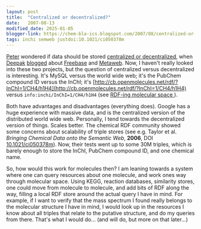 ```yaml
---
layout: post
title:  "Centralized or decentralized?"
date:   2007-08-13
modified_date: 2025-01-05
blogger-link: https://chem-bla-ics.blogspot.com/2007/08/centralized-or-decentralized.html
tags: inchi semweb justdoi:10.1021/ci050378m
---
```


[Peter](http://wwmm.ch.cam.ac.uk/blogs/murrayrust/) wondered if data should be stored [centralized or decentralized](http://wwmm.ch.cam.ac.uk/blogs/murrayrust/?p=497),
when [Deepak](http://mndoci.com/blog/) [blogged](http://mndoci.com/blog/2007/08/12/freebase-at-scifoo/) about
[Freebase](http://freebase.com/) and [Metaweb](http://www.metaweb.com/). Now, I haven't really looked into these
two projects, but the question of centralized versus decentralized is interesting. It's MySQL versus the world
wide web; it's the PubChem compound ID versus the InChI; it's [http://cb.openmolecules.net/rdf/?InChI=1/CH4/h1H4](http://cb.openmolecules.net/rdf/?InChI=1/CH4/h1H4)
versus `info:inchi/InChI=1/CH4/h1H4` (see [RDF-ing molecular space <i class="fa-solid fa-recycle fa-xs"></i>](https://chem-bla-ics.linkedchemistry.info/2007/07/31/rdf-ing-molecular-space.html)).

Both have advantages and disadvantages (everything does). Google has a huge experience with massive data, and
is the centralized version of the distributed world wide web. Personally, I tend towards the decentralized
version of things. Scales better. The chemical RDF community showed some concerns about scalability of triple
stores (see e.g. Taylor et al. *Bringing Chemical Data onto the Semantic Web*, **2006**, DOI [10.1021/ci050378m](https://doi.org/10.1021/ci050378m)).
Now, their tests went up to some 30M triples, which is barely enough to store the InChI, PubChem compound ID, and one chemical name.

So, how would this work for molecules then? I am leaning towards a system where one can query resources about
one molecule, and work ones way through molecular space. Using KEGG, reaction databases, similarity stores,
one could move from molecule to molecule, and add bits of RDF along the way, filling a local RDF store around
the actual query I have in mind. For example, if I want to verify that the mass spectrum I found really belongs
to the molecular structure I have in mind, I would look up in the resources I know about all triples that
relate to the putative structure, and do my queries from there. That's what I would do... (and will do, but
more on that later...)
